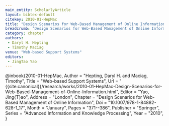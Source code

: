 ```yaml
---
main_entity: ScholarlyArticle
layout: bibtex-default
citekey: 2010-01-HepMac
title: "Design Scenarios for Web-Based Management of Online Information (2010)"
breadcrumb: "Design Scenarios for Web-Based Management of Online Information (2010)"
category: chapter
authors:
 - Daryl H. Hepting
 - Timothy Maciag
venue: "Web-based Support Systems"
editors:
 - JingTao Yao
---
```

@inbook{2010-01-HepMac,
	Author =  "Hepting, Daryl H. and Maciag, Timothy",
	Title =  "Web-based Support Systems",
	Url = \"{{site.canonical}}/research/works/2010-01-HepMac-Design-Scenarios-for-Web-Based-Management-of-Online-Information.html\",
	Editor =  "Yao, Jing{T}ao",
	Address =  "London",
	Chapter =  "Design Scenarios for Web-Based Management of Online Information",
	Doi =  "10.1007/978-1-84882-628-1\_17",
	Month =  "January",
	Pages =  "371--386",
	Publisher =  "Springer",
	Series =  "Advanced Information and Knowledge Processing",
	Year =  "2010",
}
